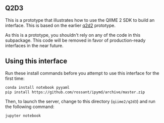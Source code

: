Q2D3
----

This is a prototype that illustrates how to use the QIIME 2 SDK to build an interface. This is based on the earlier [q2d2](https://github.com/gregcaporaso/q2d2) prototype.

As this is a prototype, you shouldn't rely on any of the code in this subpackage. This code will be removed in favor of production-ready interfaces in the near future.

Using this interface
--------------------

Run these install commands before you attempt to use this interface for the first time:

```bash
conda install notebook pyyaml
pip install https://github.com/rossant/ipymd/archive/master.zip
```

Then, to launch the server, change to this directory (``qiime2/q2d3``) and run the following command:

```bash
jupyter notebook
```
